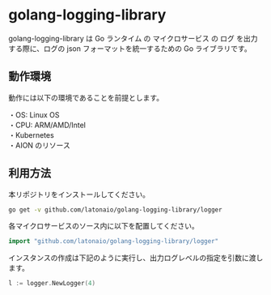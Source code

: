 # golang-logging-library

golang-logging-library は Go ランタイム の マイクロサービス の ログ を出力する際に、ログの json フォーマットを統一するための Go ライブラリです。

## 動作環境

動作には以下の環境であることを前提とします。

・OS: Linux OS  
・CPU: ARM/AMD/Intel  
・Kubernetes  
・AION のリソース

## 利用方法

本リポジトリをインストールしてください。

```sh
go get -v github.com/latonaio/golang-logging-library/logger
```

各マイクロサービスのソース内に以下を配置してください。

```go
import "github.com/latonaio/golang-logging-library/logger"
```

インスタンスの作成は下記のように実行し、出力ログレベルの指定を引数に渡します。

```go
l := logger.NewLogger(4)
```
